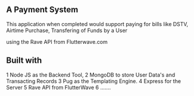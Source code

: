 ## A Payment System

This application when completed would support paying for bills like DSTV, Airtime Purchase, Transfering of Funds by a User

using the Rave API from Flutterwave.com

## Built with

1 Node JS as the Backend Tool,
2 MongoDB to store User Data's and Transacting Records
3 Pug as the Templating Engine.
4 Express for the Server
5 Rave API from FlutterWave
6 .......
